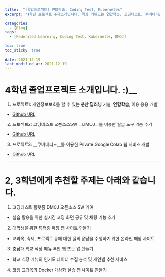 ```yaml
---
title:  "[졸업프로젝트] 연합학습, Coding Test, Kubernetes"
excerpt: "4학년 프로젝트 주제소개입니다. 핵심 키워드는 연합학습, 코딩테스트, 쿠버네티스입니다. "

categories:
  - [Blog]
tags:
  - [Federated Learning, Coding Test, Kubernetes, DMOJ]

toc: true
toc_sticky: true
 
date: 2021-12-19
last_modified_at: 2021-12-19
---
```


# 4학년 졸업프로젝트 소개입니다. :)__

1. 프로젝트1: 개인정보보호를 할 수 있는 __분산 딥러닝__ 기술, __연합학습__, 이용 응용 개발
  * [Github URL](https://github.com/leeyoungseok/2022-under-project-fl) 

2. 프로젝트2: 코딩테스트 오픈소스SW __DMOJ__를 이용한 실습 도구 기능 추가
  * [Github URL](https://github.com/leeyoungseok/2022-under-project-codingtest) 

3. 프로젝트3: __쿠버네티스__를 이용한 Private Google Colab 웹 서비스 개발
  * [Github URL](https://github.com/leeyoungseok/2022-under-project-kube) 


*** 

# 2, 3학년에게 추천할 주제는 아래와 같습니다. 

1. 코딩테스트 플랫폼 DMOJ 오픈소스 SW 기여
  * 실습 활용을 위한 실시간 코딩 화면 공유 및 채팅 기능 추가

2. 대학생을 위한 튜터링 매칭 웹 사이트 만들기
  * 교과목, 숙제, 프로젝트 등에 대한 질의 응답을 수행하기 위한 온라인 매칭 사이트 

3. 충남대 학교 식당 메뉴 추천 웹 또는 앱 만들기
  * 학교 식당 메뉴의 인기도 데이터 수집 분석 및 개인별 추천 서비스

4. 코딩 교과목의 Docker 가상화 실습 웹 사이트 만들기